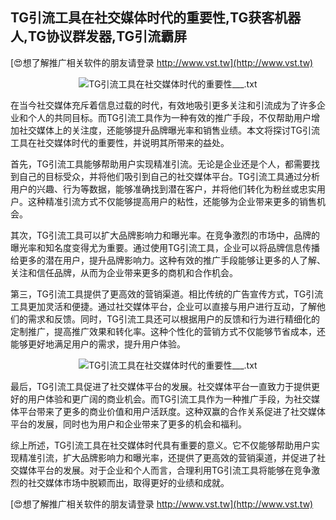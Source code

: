 ## **TG引流工具在社交媒体时代的重要性,TG获客机器人,TG协议群发器,TG引流霸屏**

[😍想了解推广相关软件的朋友请登录 http://www.vst.tw](http://www.vst.tw)

 <center><img src="https://vst.tw/MP4/tuiguang/png/1.png" alt="TG引流工具在社交媒体时代的重要性___.txt"></center>

在当今社交媒体充斥着信息过载的时代，有效地吸引更多关注和引流成为了许多企业和个人的共同目标。而TG引流工具作为一种有效的推广手段，不仅帮助用户增加社交媒体上的关注度，还能够提升品牌曝光率和销售业绩。本文将探讨TG引流工具在社交媒体时代的重要性，并说明其所带来的益处。

首先，TG引流工具能够帮助用户实现精准引流。无论是企业还是个人，都需要找到自己的目标受众，并将他们吸引到自己的社交媒体平台。TG引流工具通过分析用户的兴趣、行为等数据，能够准确找到潜在客户，并将他们转化为粉丝或忠实用户。这种精准引流方式不仅能够提高用户的粘性，还能够为企业带来更多的销售机会。

其次，TG引流工具可以扩大品牌影响力和曝光率。在竞争激烈的市场中，品牌的曝光率和知名度变得尤为重要。通过使用TG引流工具，企业可以将品牌信息传播给更多的潜在用户，提升品牌影响力。这种有效的推广手段能够让更多的人了解、关注和信任品牌，从而为企业带来更多的商机和合作机会。

第三，TG引流工具提供了更高效的营销渠道。相比传统的广告宣传方式，TG引流工具更加灵活和便捷。通过社交媒体平台，企业可以直接与用户进行互动，了解他们的需求和反馈。同时，TG引流工具还可以根据用户的反馈和行为进行精细化的定制推广，提高推广效果和转化率。这种个性化的营销方式不仅能够节省成本，还能够更好地满足用户的需求，提升用户体验。

 <center><img src="https://vst.tw/MP4/tuiguang/png/5.png" alt="TG引流工具在社交媒体时代的重要性___.txt"></center>

最后，TG引流工具促进了社交媒体平台的发展。社交媒体平台一直致力于提供更好的用户体验和更广阔的商业机会。而TG引流工具作为一种推广手段，为社交媒体平台带来了更多的商业价值和用户活跃度。这种双赢的合作关系促进了社交媒体平台的发展，同时也为用户和企业带来了更多的机会和福利。

综上所述，TG引流工具在社交媒体时代具有重要的意义。它不仅能够帮助用户实现精准引流，扩大品牌影响力和曝光率，还提供了更高效的营销渠道，并促进了社交媒体平台的发展。对于企业和个人而言，合理利用TG引流工具将能够在竞争激烈的社交媒体市场中脱颖而出，取得更好的业绩和成就。

[😍想了解推广相关软件的朋友请登录 http://www.vst.tw](http://www.vst.tw)




